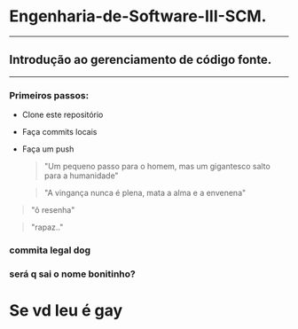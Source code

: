 # Engenharia-de-Software-III-SCM.
---
## Introdução ao gerenciamento de código fonte.
---
### Primeiros passos:

- Clone este repositório
- Faça commits locais
- Faça um push

  > "Um pequeno passo para o homem, mas um gigantesco salto para a humanidade"
  
  > "A vingança nunca é plena, mata a alma e a envenena"

> "ô resenha"

> "rapaz.."
### commita legal dog
### será q sai o nome bonitinho?

# Se vd leu é gay